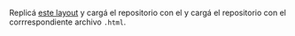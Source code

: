 Replicá [este layout](https://i.imgur.com/CTzHqjK.png) y cargá el repositorio con el  y cargá el repositorio con el corrrespondiente archivo `.html`.
